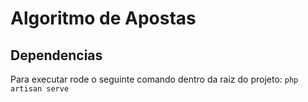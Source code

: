 # Algoritmo de Apostas

## Dependencias
Para executar rode o seguinte comando dentro da raiz do projeto: ```php artisan serve```
